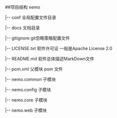 ##项目结构
nemo

|-- conf 全局配置文件目录

|-- docs 文档目录

|-- gitignore git忽略策略配置文件

|-- LICENSE.txt 软件许可证 一般是Apache License 2.0

|-- README.md 软件总体描述MarkDown文件

|-- pom.xml 父模块 pom 文件

|-- nemo.common  子模块

|-- nemo.config  子模块

|-- nemo.core  子模块

|-- nemo.web  子模块

